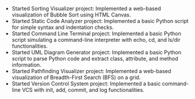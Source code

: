 
- Started Sorting Visualizer project: Implemented a web-based visualization of Bubble Sort using HTML Canvas.
- Started Static Code Analyzer project: Implemented a basic Python script for simple syntax and indentation checks.
- Started Command Line Terminal project: Implemented a basic Python script simulating a command-line interpreter with echo, cd, and ls/dir functionalities.
- Started UML Diagram Generator project: Implemented a basic Python script to parse Python code and extract class, attribute, and method information.
- Started Pathfinding Visualizer project: Implemented a web-based visualization of Breadth-First Search (BFS) on a grid.
- Started Version Control System project: Implemented a basic command-line VCS with init, add, commit, and log functionalities.